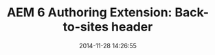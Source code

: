 ---
layout: post
title:  "AEM 6 Authoring Extension: Back-to-sites header"
date:   2014-11-28 14:26:55
tags: [AEM, Example]
full_name: adobe-marketing-cloud/aem-authoring-extension-header-backtosites
---
